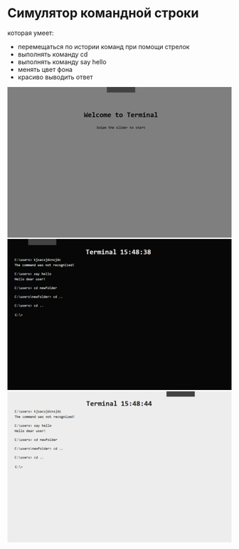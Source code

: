 # Симулятор командной строки

которая умеет:

- перемещаться по истории команд при помощи стрелок
- выполнять команду cd
- выполнять команду say hello
- менять цвет фона
- красиво выводить ответ

![Снимок экрана (24).png](public/%D0%A1%D0%BD%D0%B8%D0%BC%D0%BE%D0%BA%20%D1%8D%D0%BA%D1%80%D0%B0%D0%BD%D0%B0%20%2824%29.png)
![Снимок экрана (25).png](public/%D0%A1%D0%BD%D0%B8%D0%BC%D0%BE%D0%BA%20%D1%8D%D0%BA%D1%80%D0%B0%D0%BD%D0%B0%20%2825%29.png)
![Снимок экрана (40).png](public/%D0%A1%D0%BD%D0%B8%D0%BC%D0%BE%D0%BA%20%D1%8D%D0%BA%D1%80%D0%B0%D0%BD%D0%B0%20%2840%29.png)
